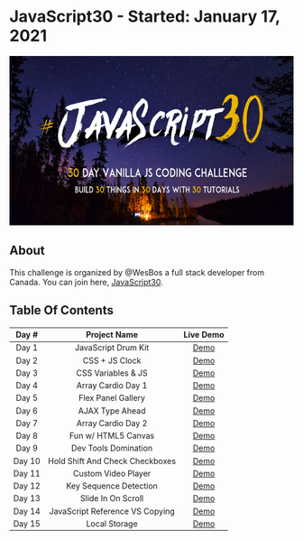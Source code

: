 # JavaScript30 - Started: January 17, 2021
<img src="https://github.com/dyarawilliams/JavaScript30/blob/master/images/javascript30-banner.png?raw=true" height="300" >

## About

This challenge is organized by @WesBos a full stack developer from Canada. You can join here, <a href="https://javascript30.com/" target="_blank">JavaScript30</a>.

## Table Of Contents

| Day #  |    Project Name     |                     Live Demo                           |
| :----: | :-----------------: | :-----------------------------------------------------: |
| Day 1  | JavaScript Drum Kit | [Demo](https://codepen.io/dyarawilliams/full/poEGbgd)   |
| Day 2  |   CSS + JS Clock    | [Demo](https://codepen.io/dyarawilliams/full/oNzmVrX)   |
| Day 3  |  CSS Variables & JS | [Demo](https://codepen.io/dyarawilliams/full/xxEBYNW)   |
| Day 4  |  Array Cardio Day 1 | [Demo](https://codepen.io/dyarawilliams/pen/oNzOmwW)    |
| Day 5  |  Flex Panel Gallery | [Demo](https://codepen.io/dyarawilliams/full/JjRqNPd)   |
| Day 6  |   AJAX Type Ahead   | [Demo](https://codepen.io/dyarawilliams/full/WNGBXoN)   |
| Day 7  |  Array Cardio Day 2 | [Demo](https://codepen.io/dyarawilliams/pen/yLadgmM)    |
| Day 8  | Fun w/ HTML5 Canvas | [Demo](https://codepen.io/dyarawilliams/full/wvzLdKP)   |
| Day 9  | Dev Tools Domination| [Demo](https://codepen.io/dyarawilliams/full/zYoOZap)   |
| Day 10 | Hold Shift And Check Checkboxes | [Demo](https://codepen.io/dyarawilliams/full/bGBdpjE)   |
| Day 11 | Custom Video Player | [Demo](https://codepen.io/dyarawilliams/full/abBONPj)   |
| Day 12 | Key Sequence Detection |[ Demo](https://dyarawilliams.github.io/JavaScript30/12-Key-Sequence-Detection/)   |
| Day 13 | Slide In On Scroll | [Demo](https://dyarawilliams.github.io/JavaScript30/13-Slide-In-On-Scroll/)   |
| Day 14 | JavaScript Reference VS Copying | [Demo](https://dyarawilliams.github.io/JavaScript30/14-JavaScript-References-VS-Copying/)  |
| Day 15 |  Local Storage  | [Demo](https://dyarawilliams.github.io/JavaScript30/15-LocalStorage/) |